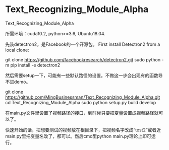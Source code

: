 # Text_Recognizing_Module_Alpha
Text_Recognizing_Module_Alpha

所需环境：cuda10.2, python>=3.6, Ubuntu18.04.

先装detectron2，是Facebook的一个开源包。
First install Detectron2 from a local clone:

git clone https://github.com/facebookresearch/detectron2.git
sudo python -m pip install -e detectron2

然后需要setup一下，可能有一些默认路径的设置。不做这一步会出现有的函数导不进demo。

git clone https://github.com/MingBusinessman/Text_Recognizing_Module_Alpha.git
cd Text_Recognizing_Module_Alpha
sudo python setup.py build develop

在main.py文件里设置了视频路径的接口，到时候只要把变量设置成视频路径就可以了。

快速开始的话，把想要测试的视频放在根目录下，把视频名字改成“test2”或者近main.py里把变量名改了，都可以。然后cmd里python main.py理论上即可运行。

